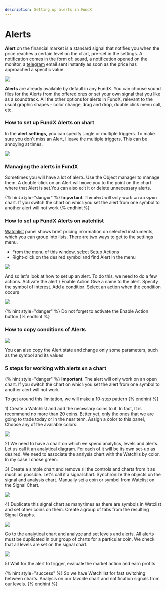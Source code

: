```yaml
---
description: Setting up alerts in FundX
---
```


# Alerts

**Alert** on the financial market is a standard signal that notifies you when the price reaches a certain level on the chart, pre-set in the settings. A notification comes in the form of: sound, a notification opened on the monitor, a [telegram](../miscellaneous-panels/quantower-telegram-bot.md) email sent instantly as soon as the price has approached a specific value.

![](../.gitbook/assets/image%20%28210%29.png)

**Alerts** are already available by default in any FundX. You can choose sound files for the Alerts from the offered ones or set your own signal that you like as a soundtrack. All the other options for alerts in FundX, relevant to the usual graphic shapes - color change, drag and drop, double click menu call, etc.

### How to set up FundX Alerts on chart

In the **alert settings,** you can specify single or multiple triggers. To make sure you don't miss an Alert, I leave the multiple triggers. This can be annoying at times. 

![](../.gitbook/assets/124.gif)

### Managing the alerts in FundX

Sometimes you will have a lot of alerts. Use the Object manager to manage them. A double-click on an Alert will move you to the point on the chart where that Alert is set.You can also edit it or delete unnecessary alerts.

{% hint style="danger" %}
**Important:** The alert will only work on an open chart. If you switch the chart on which you set the alert from one symbol to another alert will not work
{% endhint %}

### How to set up FundX Alerts on watchlist

[Watchlist](../analytics-panels/watchlist.md) panel shows brief pricing information on selected instruments, which you can group into lists. There are two ways to get to the settings menu. 

* From the menu of this window, select Setup Actions
* Right-click on the desired symbol and find Alert in the menu

![](../.gitbook/assets/animaciya-3-.gif)

And so let's look at how to set up an alert. To do this, we need to do a few actions. Activate the alert / Enable Action Give a name to the alert. Specify the symbol of interest. Add a condition. Select an action when the condition occurs

![](../.gitbook/assets/animaciya-2-.gif)



{% hint style="danger" %}
Do not forget to activate the Enable Action button
{% endhint %}

### How to copy conditions of Alerts

![](../.gitbook/assets/image%20%28215%29.png)

You can also copy the Alert state and change only some parameters, such as the symbol and its values

### 5 steps for working with alerts on a chart

{% hint style="danger" %}
**Important:** The alert will only work on an open chart. If you switch the chart on which you set the alert from one symbol to another alert will not work

To get around this limitation, we will make a 10-step pattern
{% endhint %}

1\) Create a Watchlist and add the necessary coins to it. In fact, It is recommend no more than 20 coins. Better yet, only the ones that we are going to trade today or in the near term.  Assign a color to this panel, Choose any of the available colors.



![](../.gitbook/assets/image%20%28247%29.png)

2\) We need to have a chart on which we spend analytics, levels and alerts. Let us call it an analytical diagram. For each of it will be its own set-up as desired. We need to associate the analysis chart with the Watchlis by color. In my case I chose green. 

3\) Create a simple chart and remove all the controls and charts from it as much as possible. Let's call it a signal chart.  Synchronize the objects on the signal and analysis chart. Manually set a coin or symbol from Watclist on the Signal Chart. 

![](../.gitbook/assets/image%20%28248%29.png)

4\) Duplicate this signal chart as many times as there are symbols in Watclist and set other coins on them. Create a group of tabs from the resulting Signal Graphs. 

![](../.gitbook/assets/image%20%28251%29.png)

Go to the analytical chart and analyze and set levels and alerts. All alerts must be duplicated in our group of charts for a particular coin. We check that all levels are set on the signal chart. 

![](../.gitbook/assets/image%20%28250%29.png)

5\) Wait for the alert to trigger, evaluate the market action and earn profits

{% hint style="success" %}
So we have Watchllist for fast switching between charts. Analysis on our favorite chart and notification signals from our levels.
{% endhint %}



